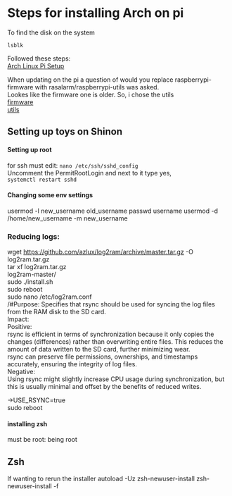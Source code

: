 # Steps for installing Arch on pi

To find the disk on the system

`lsblk`

Followed these steps:<br>
[Arch Linux Pi Setup](https://archlinuxarm.org/platforms/armv8/broadcom/raspberry-pi-4)

When updating on the pi a question of would you replace raspberrypi-firmware with rasalarm/raspberrypi-utils was asked.<br>
Lookes like the firmware one is older. So, i chose the utils<br>
[firmware](https://archlinuxarm.org/packages/armv7h/firmware-raspberrypi) <br>
[utils](https://archlinuxarm.org/packages/armv7h/raspberrypi-utils) <br>

## Setting up toys on Shinon
#### Setting up root
for ssh must edit:
`nano /etc/ssh/sshd_config`<br>
Uncomment the PermitRootLogin and next to it type yes, <br>
`systemctl restart sshd` <br>

#### Changing some env settings
usermod -l new_username old_username
passwd username
usermod -d /home/new_username -m new_username

### Reducing logs:
wget https://github.com/azlux/log2ram/archive/master.tar.gz -O log2ram.tar.gz <br>
tar xf log2ram.tar.gz <br>
log2ram-master/<br>
sudo ./install.sh<br>
sudo reboot<br>
sudo nano /etc/log2ram.conf<br>
/#Purpose: Specifies that rsync should be used for syncing the log files from the RAM disk to the SD card.<br>
Impact:<br>
Positive:<br>
rsync is efficient in terms of synchronization because it only copies the changes (differences) rather than overwriting entire files. This reduces the amount of data written to the SD card, further minimizing wear.<br>
rsync can preserve file permissions, ownerships, and timestamps accurately, ensuring the integrity of log files.<br>
Negative:<br>
Using rsync might slightly increase CPU usage during synchronization, but this is usually minimal and offset by the benefits of reduced writes.<br>

->USE_RSYNC=true<br>
sudo reboot<br>


#### installing zsh
must be root:
being root


## Zsh
If wanting to rerun the installer
autoload -Uz zsh-newuser-install
  zsh-newuser-install -f
